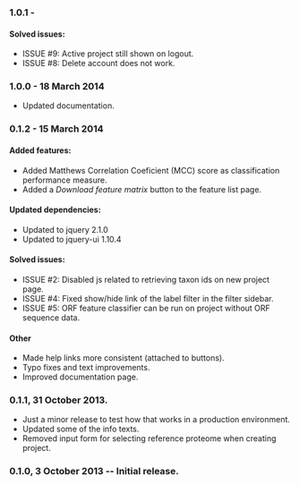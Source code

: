 ### 1.0.1 - 

#### Solved issues:

- ISSUE #9: Active project still shown on logout.
- ISSUE #8: Delete account does not work.


### 1.0.0 - 18 March 2014

- Updated documentation.



### 0.1.2 - 15 March 2014

#### Added features:

- Added Matthews Correlation Coeficient (MCC) score as classification
  performance measure.
- Added a *Download feature matrix* button to the feature list page.

#### Updated dependencies:

- Updated to jquery 2.1.0
- Updated to jquery-ui 1.10.4

#### Solved issues:

- ISSUE #2: Disabled js related to retrieving taxon ids on new project page.
- ISSUE #4: Fixed show/hide link of the label filter in the filter sidebar.
- ISSUE #5: ORF feature classifier can be run on project without ORF sequence
            data.

#### Other
- Made help links more consistent (attached to buttons).
- Typo fixes and text improvements.
- Improved documentation page.



### 0.1.1, 31 October 2013.

- Just a minor release to test how that works in a production environment.
- Updated some of the info texts.
- Removed input form for selecting reference proteome when creating project.



### 0.1.0, 3 October 2013 -- Initial release.
